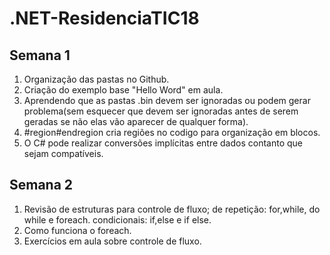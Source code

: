 # .NET-ResidenciaTIC18

## Semana 1

1. Organização das pastas no Github.
2. Criação do exemplo base "Hello Word" em aula.
3. Aprendendo que as pastas .bin devem ser ignoradas ou podem gerar problema(sem esquecer que devem ser ignoradas antes de serem geradas se não elas vão aparecer de qualquer forma).
4. #region#endregion cria regiões no codigo para organização em blocos.
5. O C# pode realizar conversões implícitas entre dados contanto que sejam compatíveis.

## Semana 2
1. Revisão de estruturas para controle de fluxo; de repetição: for,while, do while e foreach. condicionais: if,else e if else.
2. Como funciona o foreach.
3. Exercícios em aula sobre controle de fluxo.